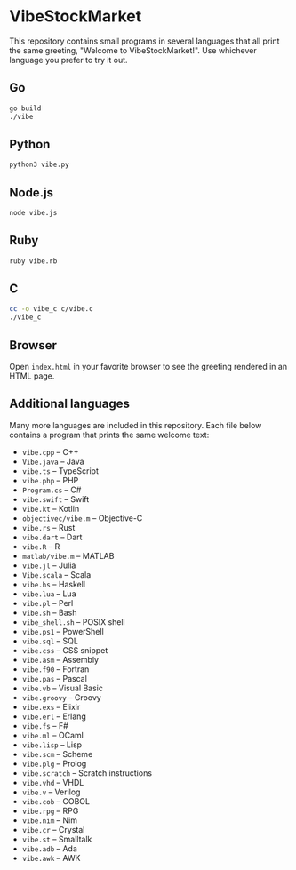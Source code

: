 # VibeStockMarket

This repository contains small programs in several languages that all print the
same greeting, "Welcome to VibeStockMarket!". Use whichever language you
prefer to try it out.

## Go

```bash
go build
./vibe
```

## Python

```bash
python3 vibe.py
```

## Node.js

```bash
node vibe.js
```

## Ruby

```bash
ruby vibe.rb
```

## C

```bash
cc -o vibe_c c/vibe.c
./vibe_c
```

## Browser

Open `index.html` in your favorite browser to see the greeting rendered in an
HTML page.

## Additional languages

Many more languages are included in this repository. Each file below contains a
program that prints the same welcome text:

- `vibe.cpp` – C++
- `Vibe.java` – Java
- `vibe.ts` – TypeScript
- `vibe.php` – PHP
- `Program.cs` – C#
- `vibe.swift` – Swift
- `vibe.kt` – Kotlin
- `objectivec/vibe.m` – Objective-C
- `vibe.rs` – Rust
- `vibe.dart` – Dart
- `vibe.R` – R
- `matlab/vibe.m` – MATLAB
- `vibe.jl` – Julia
- `Vibe.scala` – Scala
- `vibe.hs` – Haskell
- `vibe.lua` – Lua
- `vibe.pl` – Perl
- `vibe.sh` – Bash
- `vibe_shell.sh` – POSIX shell
- `vibe.ps1` – PowerShell
- `vibe.sql` – SQL
- `vibe.css` – CSS snippet
- `vibe.asm` – Assembly
- `vibe.f90` – Fortran
- `vibe.pas` – Pascal
- `vibe.vb` – Visual Basic
- `vibe.groovy` – Groovy
- `vibe.exs` – Elixir
- `vibe.erl` – Erlang
- `vibe.fs` – F#
- `vibe.ml` – OCaml
- `vibe.lisp` – Lisp
- `vibe.scm` – Scheme
- `vibe.plg` – Prolog
- `vibe.scratch` – Scratch instructions
- `vibe.vhd` – VHDL
- `vibe.v` – Verilog
- `vibe.cob` – COBOL
- `vibe.rpg` – RPG
- `vibe.nim` – Nim
- `vibe.cr` – Crystal
- `vibe.st` – Smalltalk
- `vibe.adb` – Ada
- `vibe.awk` – AWK
